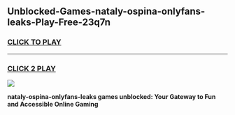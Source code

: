 
## Unblocked-Games-nataly-ospina-onlyfans-leaks-Play-Free-23q7n
<h3>
<a href="https://premium76.site?title=nataly-ospina-onlyfans-leaks&ref=23A">CLICK TO PLAY</a></h3>
<hr>

<h3>
<a href="https://premium76.site?title=nataly-ospina-onlyfans-leaks&ref=23A">CLICK 2 PLAY</a>
  
</h3>

<a href="https://premium76.site?title=nataly-ospina-onlyfans-leaks&ref=23A"><img src="https://clearcache.store/games.png"></a>


**nataly-ospina-onlyfans-leaks games unblocked: Your Gateway to Fun and Accessible Online Gaming**
